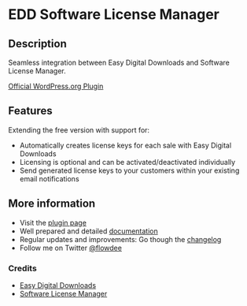 # EDD Software License Manager

## Description
Seamless integration between Easy Digital Downloads and Software License Manager.

[Official WordPress.org Plugin](http://wordpress.org/plugins/hearthstone-cards/)

## Features
Extending the free version with support for:

* Automatically creates license keys for each sale with Easy Digital Downloads
* Licensing is optional and can be activated/deactivated individually
* Send generated license keys to your customers within your existing email notifications

## More information

* Visit the [plugin page](http://coder.flowdee.de/edd-software-license-manager/)
* Well prepared and detailed [documentation](http://coder.flowdee.de/edd-software-license-manager/documentation/)
* Regular updates and improvements: Go though the [changelog](https://wordpress.org/plugins/edd-software-license-manager/changelog/)
* Follow me on Twitter [@flowdee](https://twitter.com/flowdee/)

### Credits

* [Easy Digital Downloads](https://wordpress.org/plugins/easy-digital-downloads/)
* [Software License Manager](https://wordpress.org/plugins/software-license-manager/)